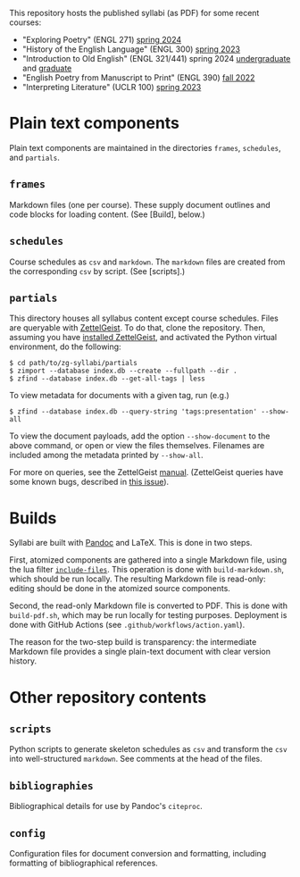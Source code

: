 This repository hosts the published syllabi (as PDF) for some recent courses:

- "Exploring Poetry" (ENGL 271)
  [spring 2024](https://icornelius.github.io/zg-syllabi/files/engl271-2024-spring.pdf)
- "History of the English Language" (ENGL 300)
  [spring 2023](https://icornelius.github.io/zg-syllabi/files/engl300-2023-spring.pdf)
- "Introduction to Old English" (ENGL 321/441)
  spring 2024 [undergraduate](https://icornelius.github.io/zg-syllabi/files/engl321-2024-spring.pdf)
  and [graduate](https://icornelius.github.io/zg-syllabi/files/engl441-2024-spring.pdf)
- "English Poetry from Manuscript to Print" (ENGL 390)
  [fall 2022](https://icornelius.github.io/zg-syllabi/files/engl390-2022-fall.pdf)
- "Interpreting Literature" (UCLR 100)
  [spring 2023](https://icornelius.github.io/zg-syllabi/files/uclr100-2023-spring.pdf)

# Plain text components
Plain text components are maintained in the directories `frames`, `schedules`, and `partials`.

## `frames`
Markdown files (one per course).
These supply document outlines and code blocks for loading content.
(See [Build], below.)

## `schedules`
Course schedules as `csv` and `markdown`.
The `markdown` files are created from the corresponding `csv` by script.
(See [scripts].)

## `partials`
This directory houses all syllabus content except course schedules.
Files are queryable with [ZettelGeist](https://zettelgeist.org/).
To do that, clone the repository.
Then, assuming you have [installed ZettelGeist](https://github.com/ZettelGeist/zettelgeist/wiki/Installing-the-Tools), and activated the Python virtual environment, do the following:

```shell
$ cd path/to/zg-syllabi/partials
$ zimport --database index.db --create --fullpath --dir .
$ zfind --database index.db --get-all-tags | less
```

To view metadata for documents with a given tag, run (e.g.)

```shell
$ zfind --database index.db --query-string 'tags:presentation' --show-all
```

To view the document payloads, add the option `--show-document` to the above command, or open or view the files themselves.
Filenames are included among the metadata printed by `--show-all`.

For more on queries, see the ZettelGeist [manual](https://github.com/ZettelGeist/zettelgeist/wiki/Manual#zfind).
(ZettelGeist queries have some known bugs, described in [this issue](https://github.com/ZettelGeist/zettelgeist/issues/38)).

# Builds
Syllabi are built with [Pandoc](https://pandoc.org/) and LaTeX.
This is done in two steps.

First, atomized components are gathered into a single Markdown file, using the lua filter [`include-files`](https://github.com/pandoc/lua-filters/tree/master/include-files).
This operation is done with `build-markdown.sh`, which should be run locally.
The resulting Markdown file is read-only: editing should be done in the atomized source components.

Second, the read-only Markdown file is converted to PDF.
This is done with `build-pdf.sh`, which may be run locally for testing purposes.
Deployment is done with GitHub Actions (see `.github/workflows/action.yaml`).

The reason for the two-step build is transparency:
the intermediate Markdown file provides a single plain-text document with clear version history.

# Other repository contents
## `scripts`
Python scripts to generate skeleton schedules as `csv` and transform the `csv` into well-structured `markdown`.
See comments at the head of the files.

## `bibliographies`
Bibliographical details for use by Pandoc's `citeproc`.

## `config`
Configuration files for document conversion and formatting, including formatting of bibliographical references.
